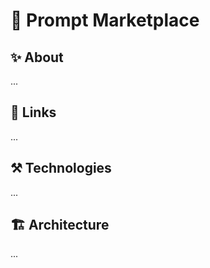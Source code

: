 # 🤖 Prompt Marketplace

## ✨ About

...

## 🔗 Links

...

## ⚒️ Technologies

...

## 🏗️ Architecture

...